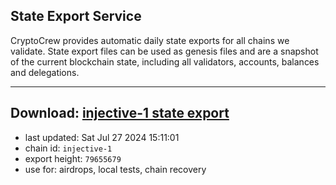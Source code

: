 ## State Export Service
CryptoCrew provides automatic daily state exports for all chains we validate. State export files can be used as genesis files and are a snapshot of the current blockchain state, including all validators, accounts, balances and delegations.

---
**Download: [injective-1 state export](https://dl-eu2.ccvalidators.com/SERVICE/injective/injective-1_export_79655679.json)**
---

- last updated: Sat Jul 27 2024 15:11:01
- chain id: `injective-1`
- export height: `79655679`
- use for: airdrops, local tests, chain recovery
